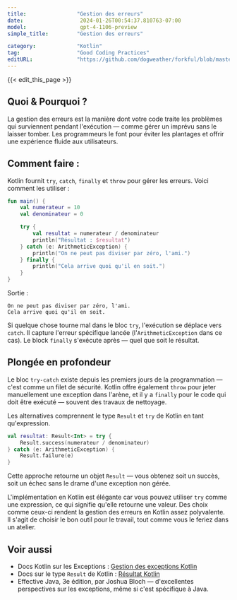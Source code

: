 ```yaml
---
title:                "Gestion des erreurs"
date:                  2024-01-26T00:54:37.810763-07:00
model:                 gpt-4-1106-preview
simple_title:         "Gestion des erreurs"

category:             "Kotlin"
tag:                  "Good Coding Practices"
editURL:              "https://github.com/dogweather/forkful/blob/master/content/fr/kotlin/handling-errors.md"
---
```


{{< edit_this_page >}}

## Quoi & Pourquoi ?
La gestion des erreurs est la manière dont votre code traite les problèmes qui surviennent pendant l'exécution — comme gérer un imprévu sans le laisser tomber. Les programmeurs le font pour éviter les plantages et offrir une expérience fluide aux utilisateurs.

## Comment faire :
Kotlin fournit `try`, `catch`, `finally` et `throw` pour gérer les erreurs. Voici comment les utiliser :

```Kotlin
fun main() {
    val numerateur = 10
    val denominateur = 0

    try {
        val resultat = numerateur / denominateur
        println("Résultat : $resultat")
    } catch (e: ArithmeticException) {
        println("On ne peut pas diviser par zéro, l'ami.")
    } finally {
        println("Cela arrive quoi qu'il en soit.")
    }
}
```

Sortie :
```
On ne peut pas diviser par zéro, l'ami.
Cela arrive quoi qu'il en soit.
```

Si quelque chose tourne mal dans le bloc `try`, l'exécution se déplace vers `catch`. Il capture l'erreur spécifique lancée (l'`ArithmeticException` dans ce cas). Le block `finally` s'exécute après — quel que soit le résultat.

## Plongée en profondeur
Le bloc `try-catch` existe depuis les premiers jours de la programmation — c'est comme un filet de sécurité. Kotlin offre également `throw` pour jeter manuellement une exception dans l'arène, et il y a `finally` pour le code qui doit être exécuté — souvent des travaux de nettoyage.

Les alternatives comprennent le type `Result` et `try` de Kotlin en tant qu'expression.

```Kotlin
val resultat: Result<Int> = try {
    Result.success(numerateur / denominateur)
} catch (e: ArithmeticException) {
    Result.failure(e)
}
```
Cette approche retourne un objet `Result` — vous obtenez soit un succès, soit un échec sans le drame d'une exception non gérée.

L'implémentation en Kotlin est élégante car vous pouvez utiliser `try` comme une expression, ce qui signifie qu'elle retourne une valeur. Des choix comme ceux-ci rendent la gestion des erreurs en Kotlin assez polyvalente. Il s'agit de choisir le bon outil pour le travail, tout comme vous le feriez dans un atelier.

## Voir aussi
- Docs Kotlin sur les Exceptions : [Gestion des exceptions Kotlin](https://kotlinlang.org/docs/exception-handling.html)
- Docs sur le type `Result` de Kotlin : [Résultat Kotlin](https://kotlinlang.org/api/latest/jvm/stdlib/kotlin/-result/)
- Effective Java, 3e édition, par Joshua Bloch — d'excellentes perspectives sur les exceptions, même si c'est spécifique à Java.
